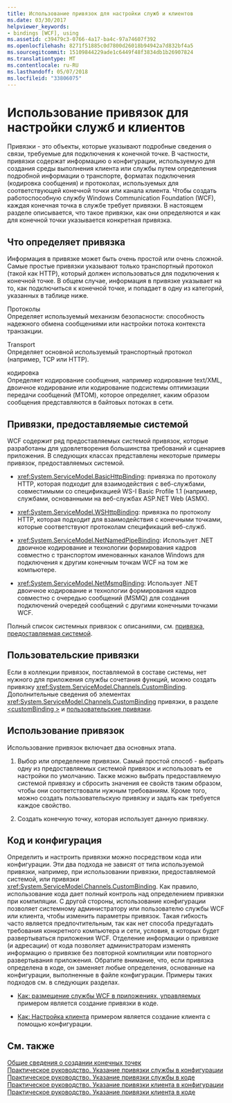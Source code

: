 ```yaml
---
title: Использование привязок для настройки служб и клиентов
ms.date: 03/30/2017
helpviewer_keywords:
- bindings [WCF], using
ms.assetid: c39479c3-0766-4a17-ba4c-97a74607f392
ms.openlocfilehash: 8271f51885c0d7800d26018b94942a7d832bf4a5
ms.sourcegitcommit: 15109844229ade1c6449f48f3834db1b26907824
ms.translationtype: MT
ms.contentlocale: ru-RU
ms.lasthandoff: 05/07/2018
ms.locfileid: "33806075"
---
```

# <a name="using-bindings-to-configure-services-and-clients"></a>Использование привязок для настройки служб и клиентов
Привязки - это объекты, которые указывают подробные сведения о связи, требуемые для подключения к конечной точке. В частности, привязки содержат информацию о конфигурации, используемую для создания среды выполнения клиента или службы путем определения подробной информации о транспорте, форматах подключения (кодировка сообщения) и протоколах, используемых для соответствующей конечной точки или канала клиента. Чтобы создать работоспособную службу Windows Communication Foundation (WCF), каждая конечная точка в службе требует привязки. В настоящем разделе описывается, что такое привязки, как они определяются и как для конечной точки указывается конкретная привязка.  
  
## <a name="what-a-binding-defines"></a>Что определяет привязка  
 Информация в привязке может быть очень простой или очень сложной. Самые простые привязки указывают только транспортный протокол (такой как HTTP), который должен использоваться для подключения к конечной точке. В общем случае, информация в привязке указывает на то, как подключиться к конечной точке, и попадает в одну из категорий, указанных в таблице ниже.  
  
 Протоколы  
 Определяет используемый механизм безопасности: способность надежного обмена сообщениями или настройки потока контекста транзакции.  
  
 Transport  
 Определяет основной используемый транспортный протокол (например, TCP или HTTP).  
  
 кодировка  
 Определяет кодирование сообщения, например кодирование text/XML, двоичное кодирование или кодирование подсистемы оптимизации передачи сообщений (MTOM), которое определяет, каким образом сообщения представляются в байтовых потоках в сети.  
  
## <a name="system-provided-bindings"></a>Привязки, предоставляемые системой  
 WCF содержит ряд предоставляемых системой привязок, которые разработаны для удовлетворения большинства требований и сценариев приложения. В следующих классах представлены некоторые примеры привязок, предоставляемых системой.  
  
-   <xref:System.ServiceModel.BasicHttpBinding>: привязка по протоколу HTTP, которая подходит для взаимодействия с веб-службами, совместимыми со спецификацией WS-I Basic Profile 1.1 (например, службами, основанными на веб-службах ASP.NET Web (ASMX).  
  
-   <xref:System.ServiceModel.WSHttpBinding>: привязка по протоколу HTTP, которая подходит для взаимодействия с конечными точками, которые соответствуют протоколам спецификаций веб-служб.  
  
-   <xref:System.ServiceModel.NetNamedPipeBinding>: Использует .NET двоичное кодирование и технологии формирования кадров совместно с транспортом именованных каналов Windows для подключения к другим конечным точкам WCF на том же компьютере.  
  
-   <xref:System.ServiceModel.NetMsmqBinding>: Использует .NET двоичное кодирование и технологии формирования кадров совместно с очередью сообщений (MSMQ) для создания подключений очередей сообщений с другими конечными точками WCF.  
  
 Полный список системных привязок с описаниями, см. [привязка, предоставляемая системой](../../../docs/framework/wcf/system-provided-bindings.md).  
  
## <a name="custom-bindings"></a>Пользовательские привязки  
 Если в коллекции привязок, поставляемой в составе системы, нет нужного для приложения службы сочетания функций, можно создать привязку <xref:System.ServiceModel.Channels.CustomBinding>. Дополнительные сведения об элементах <xref:System.ServiceModel.Channels.CustomBinding> привязки, в разделе [ \<customBinding >](../../../docs/framework/configure-apps/file-schema/wcf/custombinding.md) и [пользовательские привязки](../../../docs/framework/wcf/extending/custom-bindings.md).  
  
## <a name="using-bindings"></a>Использование привязок  
 Использование привязок включает два основных этапа.  
  
1.  Выбор или определение привязки. Самый простой способ - выбрать одну из предоставляемых системой привязок и использовать ее настройки по умолчанию. Также можно выбрать предоставляемую системой привязку и сбросить значения ее свойств таким образом, чтобы они соответствовали нужным требованиям. Кроме того, можно создать пользовательскую привязку и задать как требуется каждое свойство.  
  
2.  Создать конечную точку, которая использует данную привязку.  
  
## <a name="code-and-configuration"></a>Код и конфигурация  
 Определить и настроить привязки можно посредством кода или конфигурации. Эти два подхода не зависят от типа используемой привязки, например, при использовании привязки, предоставляемой системой, или привязки <xref:System.ServiceModel.Channels.CustomBinding>. Как правило, использование кода дает полный контроль над определением привязки при компиляции. С другой стороны, использование конфигурации позволяет системному администратору или пользователю службы WCF или клиента, чтобы изменить параметры привязок. Такая гибкость часто является предпочтительным, так как нет способа предугадать требования конкретного компьютера и сети, условия, в которых будет развертываться приложения WCF. Отделение информации о привязке (и адресации) от кода позволяет администраторам изменять информацию о привязке без повторной компиляции или повторного развертывания приложения. Обратите внимание, что, если привязка определена в коде, он заменяет любые определения, основанные на конфигурации, выполненные в файле конфигурации. Примеры таких подходов см. в следующих разделах.  
  
-   [Как: размещение службы WCF в приложениях, управляемых](../../../docs/framework/wcf/how-to-host-a-wcf-service-in-a-managed-application.md) примером является создание привязки в коде.  
  
-   [Как: Настройка клиента](../../../docs/framework/wcf/how-to-configure-a-basic-wcf-client.md) примером является создание клиента с помощью конфигурации.  
  
## <a name="see-also"></a>См. также  
 [Общие сведения о создании конечных точек](../../../docs/framework/wcf/endpoint-creation-overview.md)  
 [Практическое руководство. Указание привязки службы в конфигурации](../../../docs/framework/wcf/how-to-specify-a-service-binding-in-configuration.md)  
 [Практическое руководство. Указание привязки службы в коде](../../../docs/framework/wcf/how-to-specify-a-service-binding-in-code.md)  
 [Практическое руководство. Указание привязки клиента в конфигурации](../../../docs/framework/wcf/how-to-specify-a-client-binding-in-configuration.md)  
 [Практическое руководство. Указание привязки клиента в коде](../../../docs/framework/wcf/how-to-specify-a-client-binding-in-code.md)
